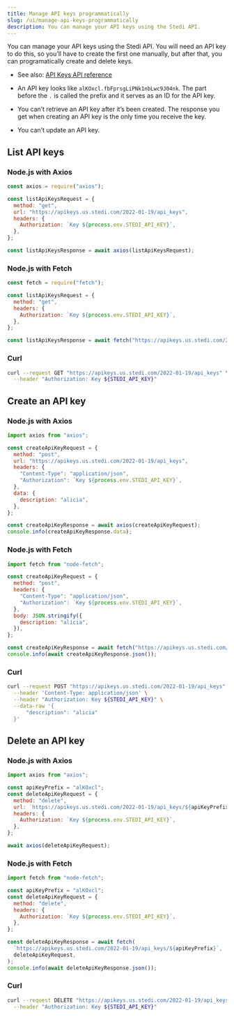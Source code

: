 ```yaml
---
title: Manage API keys programmatically
slug: /ui/manage-api-keys-programmatically
description: You can manage your API keys using the Stedi API.
---
```


You can manage your API keys using the Stedi API. You will need an API key to do this, so you’ll have to create the first one manually, but after that, you can programatically create and delete keys.

- See also: [API Keys API reference](https://www.stedi.com/docs/api/apikeys)

- An API key looks like `alKOxcl.fbFprsgLiPNk1nbLwc9J04nk`. The part before the `.` is called the prefix and it serves as an ID for the API key.
- You can’t retrieve an API key after it’s been created. The response you get when creating an API key is the only time you receive the key.
- You can’t update an API key.

## List API keys

### Node.js with Axios

```javascript
const axios = require("axios");

const listApiKeysRequest = {
  method: "get",
  url: "https://apikeys.us.stedi.com/2022-01-19/api_keys",
  headers: {
    Authorization: `Key ${process.env.STEDI_API_KEY}`,
  },
};

const listApiKeysResponse = await axios(listApiKeysRequest);
```

### Node.js with Fetch

```javascript
const fetch = require("fetch");

const listApiKeysRequest = {
  method: "get",
  headers: {
    Authorization: `Key ${process.env.STEDI_API_KEY}`,
  },
};

const listApiKeysResponse = await fetch("https://apikeys.us.stedi.com/2022-01-19/api_keys", listApiKeysRequest);
```

### Curl

```bash
curl --request GET "https://apikeys.us.stedi.com/2022-01-19/api_keys" \
  --header "Authorization: Key ${STEDI_API_KEY}"
```

## Create an API key

### Node.js with Axios

```javascript
import axios from "axios";

const createApiKeyRequest = {
  method: "post",
  url: "https://apikeys.us.stedi.com/2022-01-19/api_keys",
  headers: {
    "Content-Type": "application/json",
    "Authorization": `Key ${process.env.STEDI_API_KEY}`,
  },
  data: {
    description: "alicia",
  },
};

const createApiKeyResponse = await axios(createApiKeyRequest);
console.info(createApiKeyResponse.data);
```

### Node.js with Fetch

```javascript
import fetch from "node-fetch";

const createApiKeyRequest = {
  method: "post",
  headers: {
    "Content-Type": "application/json",
    "Authorization": `Key ${process.env.STEDI_API_KEY}`,
  },
  body: JSON.stringify({
    description: "alicia",
  }),
};

const createApiKeyResponse = await fetch("https://apikeys.us.stedi.com/2022-01-19/api_keys", createApiKeyRequest);
console.info(await createApiKeyResponse.json());
```

### Curl

```bash
curl --request POST "https://apikeys.us.stedi.com/2022-01-19/api_keys" \
  --header 'Content-Type: application/json' \
  --header "Authorization: Key ${STEDI_API_KEY}" \
  --data-raw '{
      "description": "alicia"
  }'
```

## Delete an API key

### Node.js with Axios

```javascript
import axios from "axios";

const apiKeyPrefix = "alKOxcl";
const deleteApiKeyRequest = {
  method: "delete",
  url: `https://apikeys.us.stedi.com/2022-01-19/api_keys/${apiKeyPrefix}`,
  headers: {
    Authorization: `Key ${process.env.STEDI_API_KEY}`,
  },
};

await axios(deleteApiKeyRequest);
```

### Node.js with Fetch

```javascript
import fetch from "node-fetch";

const apiKeyPrefix = "alKOxcl";
const deleteApiKeyRequest = {
  method: "delete",
  headers: {
    Authorization: `Key ${process.env.STEDI_API_KEY}`,
  },
};

const deleteApiKeyResponse = await fetch(
  `https://apikeys.us.stedi.com/2022-01-19/api_keys/${apiKeyPrefix}`,
  deleteApiKeyRequest,
);
console.info(await deleteApiKeyResponse.json());
```

### Curl

```bash
curl --request DELETE "https://apikeys.us.stedi.com/2022-01-19/api_keys/alKOxcl" \
  --header "Authorization: Key ${STEDI_API_KEY}"
```
